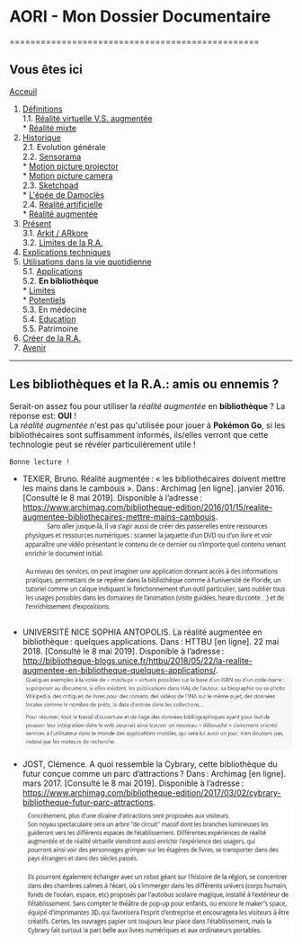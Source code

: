 # AORI - Mon Dossier Documentaire
================================================
## Vous êtes ici

[Acceuil](Introduction.md)  

1. [Définitions](Definition.md)  
  1.1. [Réalité virtuelle V.S. augmentée](vs.md)    
         * [Réalité mixte](mixed.md)  
2. [Historique](Histoire.md)  
  2.1. Evolution générale  
  2.2. [Sensorama](sensorama.md)  
         * [Motion picture projector](premierei.md)   
         * [Motion picture camera](secondei.md)  
  2.3. [Sketchpad](logiciel.md)  
         * [L'épée de Damoclès](epee.md)  
  2.4. [Réalité artificielle](rearti.md)  
         * [Réalité augmentée](ra.md)  
3. [Présent](present.md)  
  3.1. [Arkit / ARkore](os.md)  
  3.2. [Limites de la R.A.](limits.md)  
4. [Explications techniques](Fonctionnement.md)  
5. [Utilisations dans la vie quotidienne](utilisation.md)   
   5.1. [Applications](app.md)  
   5.2. **En bibliothèque**  
        * [Limites](bibliL.md)  
        * [Potentiels](potentielb.md)  
   5.3.  En médecine  
   5.4. [Education ](education.md)  
   5.5. Patrimoine  
 6. [Créer de la R.A.](creation.md)
 7. [Avenir](Avenir.md)  
 -----------------------------------------------
 
 Les **bibliothèques** et la R.A.: amis ou ennemis ?
  -------------------------------------------------------------------------------------------------------------------------------------
  Serait-on assez fou pour utiliser la *réalité augmentée* en __bibliothèque__ ? La réponse est: __OUI__ !  
  La *réalité augmentée* n'est pas qu'utilisée pour jouer à **Pokémon Go**, si les bibliothécaires sont suffisamment informés, ils/elles verront que cette technologie peut se révéler particulièrement utile !
 ````
 Bonne lecture !
 ````
 
 *  TEXIER, Bruno. Réalité augmentée : « les bibliothécaires doivent mettre les mains dans le cambouis ». Dans : Archimag [en ligne]. janvier 2016. [Consulté le 8 mai 2019]. Disponible à l’adresse : https://www.archimag.com/bibliotheque-edition/2016/01/15/realite-augmentee-bibliothecaires-mettre-mains-cambouis.  
![bili1](/Images/bibli1.JPG)  
![bili2](/Images/bili2.JPG)   

* UNIVERSITÉ NICE SOPHIA ANTOPOLIS. La réalité augmentée en bibliothèque : quelques applications. Dans : HTTBU [en ligne]. 22 mai 2018. [Consulté le 8 mai 2019]. Disponible à l’adresse : http://bibliotheque-blogs.unice.fr/httbu/2018/05/22/la-realite-augmentee-en-bibliotheque-quelques-applications/.  
![bibli3](/Images/bibli3.JPG)  

* JOST, Clémence. A quoi ressemble la Cybrary, cette bibliothèque du futur conçue comme un parc d’attractions ? Dans : Archimag [en ligne]. mars 2017. [Consulté le 8 mai 2019]. Disponible à l’adresse : https://www.archimag.com/bibliotheque-edition/2017/03/02/cybrary-bibliotheque-futur-parc-attractions.  
![bibli4](/Images/bibli4.JPG)  
![bibli5](/Images/bibli5.JPG)  

  
